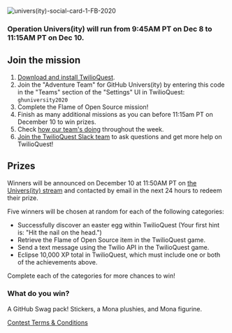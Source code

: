 ![univers(ity)-social-card-1-FB-2020](https://user-images.githubusercontent.com/6633808/101407837-c50eb200-38db-11eb-90ff-4888b5598de0.png)

### Operation Univers(ity) will run from 9:45AM PT on Dec 8 to 11:15AM PT on Dec 10.

## Join the mission
1. [Download and install TwilioQuest](https://www.twilio.com/quest/download).
2. Join the "Adventure Team" for GitHub Univers(ity) by entering this code in the "Teams" section of the "Settings" UI in TwilioQuest: `ghuniversity2020`
3. Complete the Flame of Open Source mission!
4. Finish as many additional missions as you can before 11:15am PT on December 10 to win prizes.
5. Check [how our team's doing](https://www.twilio.com/quest/events/ghuniversity2020) throughout the week.
6. [Join the TwilioQuest Slack team](https://join.slack.com/t/twilioquest/shared_invite/enQtMzc4NzAxOTE3MTU5LWMyMTk2NWE4YjM5YmJlYThmYjRmMWY2NzQ1YmU0MTBhZTEzMzBlZTI5MjgwZWMxN2E1MWU0OTkwMTVmYzY0MWI) to ask questions and get more help on TwilioQuest!

## Prizes
Winners will be announced on December 10 at 11:50AM PT on [the Univers(ity) stream](https://education.github.com/university) and contacted by email in the next 24 hours to redeem their prize. 

Five winners will be chosen at random for each of the following categories:

* Successfully discover an easter egg within TwilioQuest (Your first hint is: "Hit the nail on the head.")
* Retrieve the Flame of Open Source item in the TwilioQuest game.
* Send a text message using the Twilio API in the TwilioQuest game.
* Eclipse 10,000 XP total in TwilioQuest, which must include one or both of the achievements above.

Complete each of the categories for more chances to win!

### What do you win?
A GitHub Swag pack! Stickers, a Mona plushies, and Mona figurine.

[Contest Terms & Conditions](https://github.com/github/education/files/5589513/GitHub.Education.Operation.Univers.ity.Event.Contest.Official.Rules.docx)



